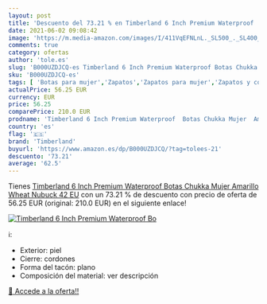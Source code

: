 ```yaml
---
layout: post
title: 'Descuento del 73.21 % en Timberland 6 Inch Premium Waterproof  Bo'
date: 2021-06-02 09:08:42
image: 'https://m.media-amazon.com/images/I/411VqEFNLnL._SL500_._SL400_.jpg'
comments: true
category: ofertas
author: 'tole.es'
slug: 'B000UZDJCQ-es Timberland 6 Inch Premium Waterproof Botas Chukka Mujer...'
sku: 'B000UZDJCQ-es'
tags: [ 'Botas para mujer','Zapatos','Zapatos para mujer','Zapatos y complementos','timberland', ]
actualPrice: 56.25 EUR
currency: EUR
price: 56.25
comparePrice: 210.0 EUR
prodname: 'Timberland 6 Inch Premium Waterproof  Botas Chukka Mujer  Amarillo Wheat Nubuck  42 EU'
country: 'es'
flag: '🇪🇸'
brand: 'Timberland'
buyurl: 'https://www.amazon.es/dp/B000UZDJCQ/?tag=tolees-21'
descuento: '73.21'
average: '62.5'
---
```


Tienes [Timberland 6 Inch Premium Waterproof  Botas Chukka Mujer  Amarillo Wheat Nubuck  42 EU](https://www.amazon.es/dp/B000UZDJCQ/?tag=tolees-21) con un 73.21 % de descuento con precio de oferta de 56.25 EUR (original: 210.0 EUR) en el siguiente enlace!

[![Timberland 6 Inch Premium Waterproof  Bo](https://m.media-amazon.com/images/I/411VqEFNLnL._SL500_._SL400_.jpg)](https://www.amazon.es/dp/B000UZDJCQ/?tag=tolees-21)

ℹ️:

- Exterior: piel
- Cierre: cordones
- Forma del tacón: plano
- Composición del material: ver descripción

[🛒 Accede a la oferta!!](https://www.amazon.es/dp/B000UZDJCQ/?tag=tolees-21)

